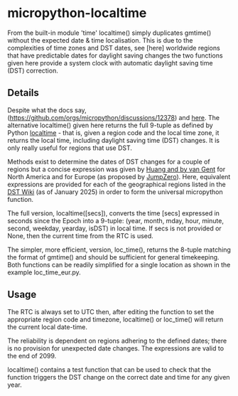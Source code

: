 # micropython-localtime
From the built-in module 'time' localtime() simply duplicates gmtime() without the expected date & time localisation. This is due to the complexities of time zones and DST dates, see [here]
worldwide regions that have predictable dates for daylight saving changes the two functions given here provide a system clock with automatic daylight saving time (DST) correction.
## Details
Despite what the docs say,(https://github.com/orgs/micropython/discussions/12378) and [here](https://forums.raspberrypi.com/viewtopic.php?t=337259&sid=dc6f7a405e66ee699aa182ff7b802eaf). The alternative localtime() given here returns the full 9-tuple as defined by Python [localtime](https://docs.python.org/3/library/time.html) - that is, given a region code and the local time zone, it returns the local time, including daylight saving time (DST) changes. It is only really useful for regions that use DST.

Methods exist to determine the dates of DST changes for a couple of regions but a concise expression was given by [Huang and by van Gent](https://www.webexhibits.org/daylightsaving/i.html) for North America and for Europe (as proposed by [JumpZero](https://forum.micropython.org/viewtopic.php?f=2&t=4034)). Here, equivalent expressions are provided for each of the geographical regions listed in the [DST Wiki](https://en.wikipedia.org/wiki/Daylight_saving_time_by_country) (as of January 2025) in order to form the universal micropython function.

The full version, localtime([secs]), converts the time [secs] expressed in seconds since the Epoch into a 9-tuple: (year, month, mday, hour, minute, second, weekday, yearday, isDST) in local time. If secs is not provided or None, then the current time from the RTC is used.

The simpler, more efficient, version, loc_time(), returns the 8-tuple matching the format of gmtime() and should be sufficient for general timekeeping. 
Both functions can be readily simplified for a single location as shown in the example loc_time_eur.py.
## Usage
The RTC is always set to UTC then, after editing the function to set the appropriate region code and timezone, localtime() or loc_time() will return the current local date-time. 

The reliability is dependent on regions adhering to the defined dates; there is no provision for unexpected date changes. The expressions are valid to the end of 2099.

localtime() contains a test function that can be used to check that the function triggers the DST change on the correct date and time for any given year.
